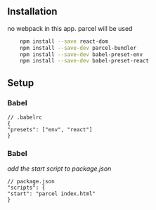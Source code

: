 ## Installation

no webpack in this app. parcel will be used

```bash    npm install --save react
    npm install --save react-dom
    npm install --save-dev parcel-bundler
    npm install --save-dev babel-preset-env
    npm install --save-dev babel-preset-react
```
## Setup

### Babel

    // .babelrc
    {
    "presets": ["env", "react"]
    }

### Babel
_add the start script to package.json_

    // package.json
    "scripts": {
    "start": "parcel index.html"
    }
